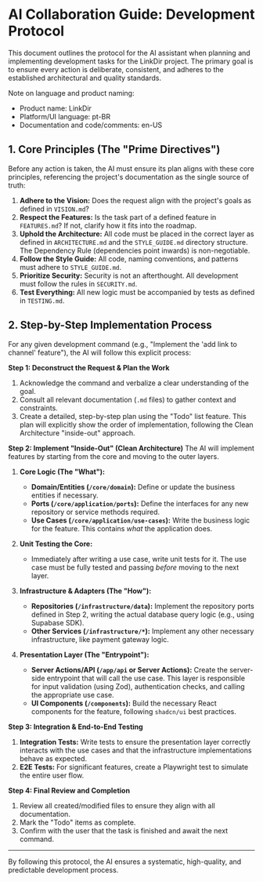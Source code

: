 # AI Collaboration Guide: Development Protocol

This document outlines the protocol for the AI assistant when planning and implementing development tasks for the LinkDir project. The primary goal is to ensure every action is deliberate, consistent, and adheres to the established architectural and quality standards.

Note on language and product naming:
- Product name: LinkDir
- Platform/UI language: pt-BR
- Documentation and code/comments: en-US

## 1. Core Principles (The "Prime Directives")

Before any action is taken, the AI must ensure its plan aligns with these core principles, referencing the project's documentation as the single source of truth:

1.  **Adhere to the Vision:** Does the request align with the project's goals as defined in `VISION.md`?
2.  **Respect the Features:** Is the task part of a defined feature in `FEATURES.md`? If not, clarify how it fits into the roadmap.
3.  **Uphold the Architecture:** All code must be placed in the correct layer as defined in `ARCHITECTURE.md` and the `STYLE_GUIDE.md` directory structure. The Dependency Rule (dependencies point inwards) is non-negotiable.
4.  **Follow the Style Guide:** All code, naming conventions, and patterns must adhere to `STYLE_GUIDE.md`.
5.  **Prioritize Security:** Security is not an afterthought. All development must follow the rules in `SECURITY.md`.
6.  **Test Everything:** All new logic must be accompanied by tests as defined in `TESTING.md`.

## 2. Step-by-Step Implementation Process

For any given development command (e.g., "Implement the 'add link to channel' feature"), the AI will follow this explicit process:

**Step 1: Deconstruct the Request & Plan the Work**
1.  Acknowledge the command and verbalize a clear understanding of the goal.
2.  Consult all relevant documentation (`.md` files) to gather context and constraints.
3.  Create a detailed, step-by-step plan using the "Todo" list feature. This plan will explicitly show the order of implementation, following the Clean Architecture "inside-out" approach.

**Step 2: Implement "Inside-Out" (Clean Architecture)**
The AI will implement features by starting from the core and moving to the outer layers.

1.  **Core Logic (The "What"):**
    *   **Domain/Entities (`/core/domain`):** Define or update the business entities if necessary.
    *   **Ports (`/core/application/ports`):** Define the interfaces for any new repository or service methods required.
    *   **Use Cases (`/core/application/use-cases`):** Write the business logic for the feature. This contains *what* the application does.

2.  **Unit Testing the Core:**
    *   Immediately after writing a use case, write unit tests for it. The use case must be fully tested and passing *before* moving to the next layer.

3.  **Infrastructure & Adapters (The "How"):**
    *   **Repositories (`/infrastructure/data`):** Implement the repository ports defined in Step 2, writing the actual database query logic (e.g., using Supabase SDK).
    *   **Other Services (`/infrastructure/*`):** Implement any other necessary infrastructure, like payment gateway logic.

4.  **Presentation Layer (The "Entrypoint"):**
    *   **Server Actions/API (`/app/api` or Server Actions):** Create the server-side entrypoint that will call the use case. This layer is responsible for input validation (using Zod), authentication checks, and calling the appropriate use case.
    *   **UI Components (`/components`):** Build the necessary React components for the feature, following `shadcn/ui` best practices.

**Step 3: Integration & End-to-End Testing**
1.  **Integration Tests:** Write tests to ensure the presentation layer correctly interacts with the use cases and that the infrastructure implementations behave as expected.
2.  **E2E Tests:** For significant features, create a Playwright test to simulate the entire user flow.

**Step 4: Final Review and Completion**
1.  Review all created/modified files to ensure they align with all documentation.
2.  Mark the "Todo" items as complete.
3.  Confirm with the user that the task is finished and await the next command.

---
By following this protocol, the AI ensures a systematic, high-quality, and predictable development process.
